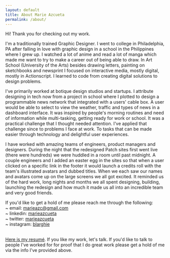```yaml
---
layout: default
title: About Marie Azcueta
permalink: /about/
---
```


<div class="text-block small">
    <p>Hi! Thank you for checking out my work. </p>
<p>
I'm a traditionally trained Graphic Designer. I went to college in Philadelphia, PA after falling in love with graphic design in a school in the Philippines where I grew up. I watched a lot of anime and read a lot of manga which made me want to try to make a career out of being able to draw. In Art School (University of the Arts) besides drawing letters, painting on sketchbooks and newsprint I focused on interactive media, mostly digital, mostly in Actionscript. I learned to code from creating digital solutions to design problems.
</p>
<p>
I've primarily worked at botique design studios and startups. I attribute designing in tech now from a project in school where I plotted to design a programmable news network that integrated with a users' cable box. A user would be able to select to view the weather, traffic and types of news in a dashboard interface. It was inspired by people's morning routines and need of information while multi-tasking, getting ready for work or school. It was a practical challenge that I thought needed attention. I've applied that challenge since to problems I face at work. To tasks that can be made easier through technology and delightful user experiences.
</p>
<p>
I have worked with amazing teams of engineers, product managers and designers. During the night that the redesigned Patch sites first went live (there were hundreds) we were huddled in a room until past midnight. A couple engineers and I added an easter egg in the sites so that when a user clicked on a specific link in the footer it would launch a credits roll with the team's illustrated avatars and dubbed titles.  When we each saw our names and avatars come up on the large screens we all got excited. It reminded us of the hard work, long nights and months we all spent designing, building, launching the redesign and how much it made us all into an incredible team and very good friends.
</p>
<p>
  If you'd like to get a hold of me please reach me through the following: <br />
    ~ email: <a href="mailto:marieazc@gmail.com" class="lightRed" >marieazc@gmail.com</a><br />
    ~ linkedin: <a href="http://www.linkedin.com/in/marieazcueta" class="lightRed">marieazcueta</a><br />
    ~ twitter: <a href="https://twitter.com/marieazcueta" class="lightRed">marieazcueta</a><br />
    ~ instagram: <a href="http://instagram.com/blarghie" class="lightRed">blarghie</a><br /><br />
</p>
<p>
<a href="{{ base.url}}/images/azcueta-06-2015.pdf">Here is my resumé</a>. If you like my work, let's talk. If you'd like to talk to people I've worked for for proof that I do great work please get a hold of me via the info I've provided above.
</p>

</div>